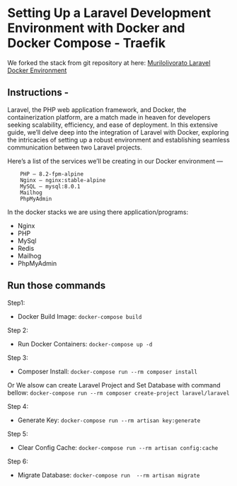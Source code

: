 
# Setting Up a Laravel Development Environment with Docker and Docker Compose - Traefik

We forked the stack from git repository at here: [Murilolivorato Laravel Docker Environment](https://github.com/murilolivorato/laravel_docker_enviroment)

## Instructions -
Laravel, the PHP web application framework, and Docker, the containerization platform, are a match made in heaven for developers seeking scalability, efficiency, and ease of deployment. In this extensive guide, we’ll delve deep into the integration of Laravel with Docker, exploring the intricacies of setting up a robust environment and establishing seamless communication between two Laravel projects.

Here’s a list of the services we’ll be creating in our Docker environment —

```
    PHP — 8.2-fpm-alpine
    Nginx — nginx:stable-alpine
    MySQL — mysql:8.0.1
    Mailhog
    PhpMyAdmin
```

In the docker stacks we are using there application/programs:
- Nginx
- PHP
- MySql
- Redis
- Mailhog
- PhpMyAdmin

## Run those commands

Step1:
- Docker Build Image: ``docker-compose build``

Step 2:
- Run Docker Containers: ``docker-compose up -d``

Step 3: 
- Composer Install: ``docker-compose run --rm composer install``

Or We alsow can create Laravel Project and Set Database with command bellow:
``docker-compose run --rm composer create-project laravel/laravel``

Step 4:
- Generate Key: ``docker-compose run --rm artisan key:generate``

Step 5:
- Clear Config Cache: ``docker-compose run --rm artisan config:cache``

Step 6:
- Migrate Database: ``docker-compose run  --rm artisan migrate``

